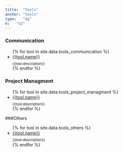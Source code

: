 ```yaml
---
title:  "Tools"
anchor: "tools"
type:   "dg"
h:   "h2"
---
```


### Communication
<ul class="list-group row list-rw tools">
{% for tool in site.data.tools_communication %}
    <li class="list-group-item col-xs-12 col-md-3 text-center">
        <a href="{{tool.url}}" target="_blank">{{tool.name}}</a><br/>
        <sub>{{tool.description}}</sub>
    </li>          
{% endfor %}
</ul>

### Project Managment
<ul class="list-group row list-rw tools">
{% for tool in site.data.tools_project_managment %}
    <li class="list-group-item col-xs-12 col-md-3 text-center">
        <a href="{{tool.url}}" target="_blank">{{tool.name}}</a><br/>
        <sub>{{tool.description}}</sub>
    </li>          
{% endfor %}
</ul>

###Others
<ul class="list-group row list-rw tools">
{% for tool in site.data.tools_others %}
    <li class="list-group-item col-xs-12 col-md-3 text-center">
        <a href="{{tool.url}}" target="_blank">{{tool.name}}</a><br/>
        <sub>{{tool.description}}</sub>
    </li>          
{% endfor %}
</ul>




